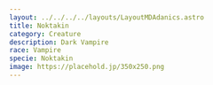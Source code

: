 ```yaml
---
layout: ../../../../layouts/LayoutMDAdanics.astro
title: Noktakin
category: Creature
description: Dark Vampire
race: Vampire
specie: Noktakin
image: https://placehold.jp/350x250.png
---
```

